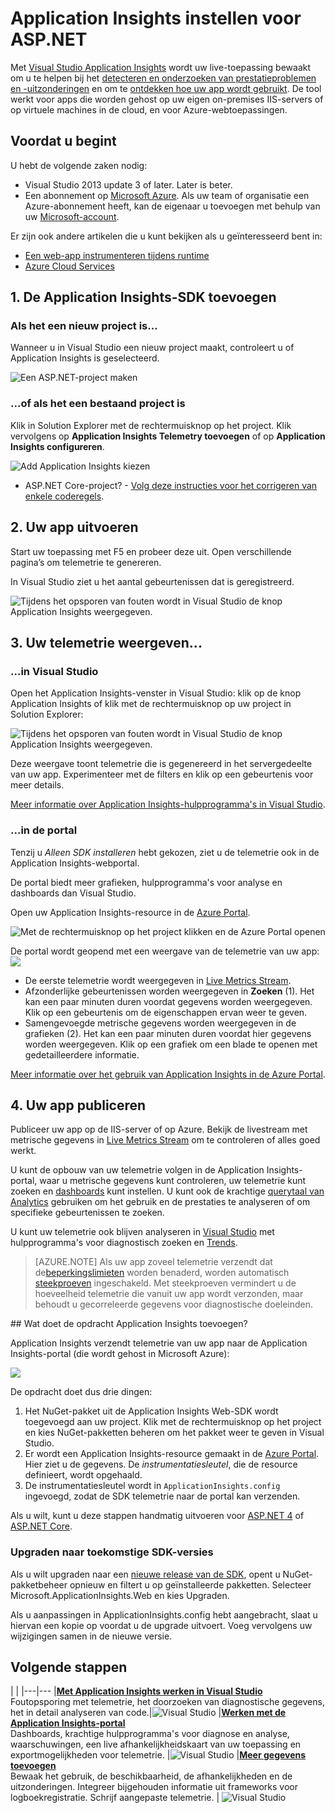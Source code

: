 <properties 
    pageTitle="Web-app-analyse voor ASP.NET instellen met Application Insights | Microsoft Azure" 
    description="Configureer prestaties, beschikbaarheid en gebruiksanalyse voor uw ASP.NET-website die on-premises of in Azure wordt gehost." 
    services="application-insights" 
    documentationCenter=".net"
    authors="NumberByColors" 
    manager="douge"/>

<tags 
    ms.service="application-insights" 
    ms.workload="tbd" 
    ms.tgt_pltfrm="ibiza" 
    ms.devlang="na" 
    ms.topic="get-started-article" 
    ms.date="08/09/2016" 
    ms.author="daviste"/>


# Application Insights instellen voor ASP.NET

Met [Visual Studio Application Insights](app-insights-overview.md) wordt uw live-toepassing bewaakt om u te helpen bij het [detecteren en onderzoeken van prestatieproblemen en -uitzonderingen](app-insights-detect-triage-diagnose.md) en om te [ontdekken hoe uw app wordt gebruikt](app-insights-overview-usage.md).  De tool werkt voor apps die worden gehost op uw eigen on-premises IIS-servers of op virtuele machines in de cloud, en voor Azure-webtoepassingen.


## Voordat u begint

U hebt de volgende zaken nodig:

* Visual Studio 2013 update 3 of later. Later is beter.
* Een abonnement op [Microsoft Azure](http://azure.com). Als uw team of organisatie een Azure-abonnement heeft, kan de eigenaar u toevoegen met behulp van uw [Microsoft-account](http://live.com). 

Er zijn ook andere artikelen die u kunt bekijken als u geïnteresseerd bent in:

* [Een web-app instrumenteren tijdens runtime](app-insights-monitor-performance-live-website-now.md)
* [Azure Cloud Services](app-insights-cloudservices.md)

## <a name="ide"></a> 1. De Application Insights-SDK toevoegen


### Als het een nieuw project is...

Wanneer u in Visual Studio een nieuw project maakt, controleert u of Application Insights is geselecteerd. 


![Een ASP.NET-project maken](./media/app-insights-asp-net/appinsights-01-vsnewp1.png)


### ...of als het een bestaand project is

Klik in Solution Explorer met de rechtermuisknop op het project. Klik vervolgens op **Application Insights Telemetry toevoegen** of op **Application Insights configureren**.

![Add Application Insights kiezen](./media/app-insights-asp-net/appinsights-03-addExisting.png)

* ASP.NET Core-project? - [Volg deze instructies voor het corrigeren van enkele coderegels](https://github.com/Microsoft/ApplicationInsights-aspnetcore/wiki/Getting-Started#add-application-insights-instrumentation-code-to-startupcs). 



## <a name="run"></a> 2. Uw app uitvoeren

Start uw toepassing met F5 en probeer deze uit. Open verschillende pagina’s om telemetrie te genereren.

In Visual Studio ziet u het aantal gebeurtenissen dat is geregistreerd. 

![Tijdens het opsporen van fouten wordt in Visual Studio de knop Application Insights weergegeven.](./media/app-insights-asp-net/54.png)

## 3. Uw telemetrie weergeven...

### ...in Visual Studio

Open het Application Insights-venster in Visual Studio: klik op de knop Application Insights of klik met de rechtermuisknop op uw project in Solution Explorer:

![Tijdens het opsporen van fouten wordt in Visual Studio de knop Application Insights weergegeven.](./media/app-insights-asp-net/55.png)

Deze weergave toont telemetrie die is gegenereerd in het servergedeelte van uw app. Experimenteer met de filters en klik op een gebeurtenis voor meer details.

[Meer informatie over Application Insights-hulpprogramma's in Visual Studio](app-insights-visual-studio.md).

<a name="monitor"></a> 
### ...in de portal

Tenzij u *Alleen SDK installeren* hebt gekozen, ziet u de telemetrie ook in de Application Insights-webportal. 

De portal biedt meer grafieken, hulpprogramma's voor analyse en dashboards dan Visual Studio. 


Open uw Application Insights-resource in de [Azure Portal](https://portal.azure.com/).

![Met de rechtermuisknop op het project klikken en de Azure Portal openen](./media/app-insights-asp-net/appinsights-04-openPortal.png)

De portal wordt geopend met een weergave van de telemetrie van uw app:
![](./media/app-insights-asp-net/66.png)

* De eerste telemetrie wordt weergegeven in [Live Metrics Stream](app-insights-metrics-explorer.md#live-metrics-stream).
* Afzonderlijke gebeurtenissen worden weergegeven in **Zoeken** (1). Het kan een paar minuten duren voordat gegevens worden weergegeven. Klik op een gebeurtenis om de eigenschappen ervan weer te geven. 
* Samengevoegde metrische gegevens worden weergegeven in de grafieken (2). Het kan een paar minuten duren voordat hier gegevens worden weergegeven. Klik op een grafiek om een blade te openen met gedetailleerdere informatie.

[Meer informatie over het gebruik van Application Insights in de Azure Portal](app-insights-dashboards.md).

## 4. Uw app publiceren

Publiceer uw app op de IIS-server of op Azure. Bekijk de livestream met metrische gegevens in [Live Metrics Stream](app-insights-metrics-explorer.md#live-metrics-stream) om te controleren of alles goed werkt.

U kunt de opbouw van uw telemetrie volgen in de Application Insights-portal, waar u metrische gegevens kunt controleren, uw telemetrie kunt zoeken en [dashboards](app-insights-dashboards.md) kunt instellen. U kunt ook de krachtige [querytaal van Analytics](app-insights-analytics.md) gebruiken om het gebruik en de prestaties te analyseren of om specifieke gebeurtenissen te zoeken. 

U kunt uw telemetrie ook blijven analyseren in [Visual Studio](app-insights-visual-studio.md) met hulpprogramma's voor diagnostisch zoeken en [Trends](app-insights-visual-studio-trends.md).

> [AZURE.NOTE] Als uw app zoveel telemetrie verzendt dat de[beperkingslimieten](app-insights-pricing.md#limits-summary) worden benaderd, worden automatisch [steekproeven](app-insights-sampling.md) ingeschakeld. Met steekproeven vermindert u de hoeveelheid telemetrie die vanuit uw app wordt verzonden, maar behoudt u gecorreleerde gegevens voor diagnostische doeleinden.


##<a name="land"></a> Wat doet de opdracht Application Insights toevoegen?

Application Insights verzendt telemetrie van uw app naar de Application Insights-portal (die wordt gehost in Microsoft Azure):

![](./media/app-insights-asp-net/01-scheme.png)

De opdracht doet dus drie dingen:

1. Het NuGet-pakket uit de Application Insights Web-SDK wordt toegevoegd aan uw project. Klik met de rechtermuisknop op het project en kies NuGet-pakketten beheren om het pakket weer te geven in Visual Studio.
2. Er wordt een Application Insights-resource gemaakt in de [Azure Portal](https://portal.azure.com/). Hier ziet u de gegevens. De *instrumentatiesleutel*, die de resource definieert, wordt opgehaald.
3. De instrumentatiesleutel wordt in `ApplicationInsights.config` ingevoegd, zodat de SDK telemetrie naar de portal kan verzenden.

Als u wilt, kunt u deze stappen handmatig uitvoeren voor [ASP.NET 4](app-insights-windows-services.md) of [ASP.NET Core](https://github.com/Microsoft/ApplicationInsights-aspnetcore/wiki/Getting-Started).

### Upgraden naar toekomstige SDK-versies

Als u wilt upgraden naar een [nieuwe release van de SDK](https://github.com/Microsoft/ApplicationInsights-dotnet-server/releases), opent u NuGet-pakketbeheer opnieuw en filtert u op geïnstalleerde pakketten. Selecteer Microsoft.ApplicationInsights.Web en kies Upgraden.

Als u aanpassingen in ApplicationInsights.config hebt aangebracht, slaat u hiervan een kopie op voordat u de upgrade uitvoert. Voeg vervolgens uw wijzigingen samen in de nieuwe versie.



## Volgende stappen

| | 
|---|---
|**[Met Application Insights werken in Visual Studio](app-insights-visual-studio.md)**<br/>Foutopsporing met telemetrie, het doorzoeken van diagnostische gegevens, het in detail analyseren van code.|![Visual Studio](./media/app-insights-asp-net/61.png)
|**[Werken met de Application Insights-portal](app-insights-dashboards.md)**<br/>Dashboards, krachtige hulpprogramma's voor diagnose en analyse, waarschuwingen, een live afhankelijkheidskaart van uw toepassing en exportmogelijkheden voor telemetrie. |![Visual Studio](./media/app-insights-asp-net/62.png)
|**[Meer gegevens toevoegen](app-insights-asp-net-more.md)**<br/>Bewaak het gebruik, de beschikbaarheid, de afhankelijkheden en de uitzonderingen. Integreer bijgehouden informatie uit frameworks voor logboekregistratie. Schrijf aangepaste telemetrie. | ![Visual Studio](./media/app-insights-asp-net/64.png)









<!--HONumber=sep16_HO1-->


